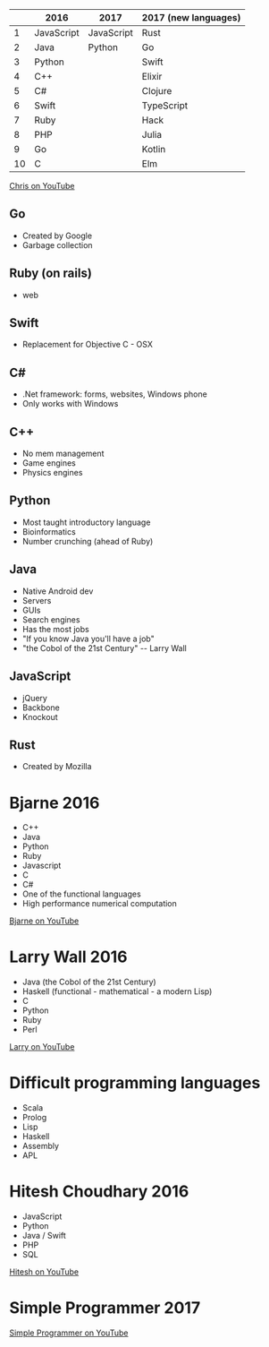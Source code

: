 |               | 2016          | 2017          | 2017 (new languages)	|
|---------------|---------------|---------------|-----------------------|
| 1             | JavaScript    | JavaScript    | Rust                  |
| 2             | Java          | Python        | Go                    |
| 3             | Python        |               | Swift                 |
| 4             | C++           |               | Elixir                |
| 5             | C#            |               | Clojure               |
| 6             | Swift         |               | TypeScript            |
| 7             | Ruby          |               | Hack                  |
| 8             | PHP           |               | Julia                 |
| 9             | Go            |               | Kotlin                |
| 10            | C             |               | Elm                   |

[Chris on YouTube](https://www.youtube.com/watch?v=Z56GLRXxh88)

## Go
- Created by Google
- Garbage collection

## Ruby (on rails)
- web

## Swift
- Replacement for Objective C - OSX

## C#
- .Net framework: forms, websites, Windows phone
- Only works with Windows

## C++
- No mem management
- Game engines
- Physics engines

## Python
- Most taught introductory language
- Bioinformatics
- Number crunching (ahead of Ruby)

## Java
- Native Android dev
- Servers
- GUIs
- Search engines
- Has the most jobs
- "If you know Java you'll have a job"
- "the Cobol of the 21st Century" -- Larry Wall

## JavaScript
- jQuery
- Backbone
- Knockout

## Rust
- Created by Mozilla

# Bjarne 2016
- C++ 
- Java 
- Python 
- Ruby
- Javascript
- C 
- C#
- One of the functional languages
- High performance numerical computation

[Bjarne on YouTube](https://www.youtube.com/watch?v=NvWTnIoQZj4)

# Larry Wall 2016
- Java (the Cobol of the 21st Century)
- Haskell (functional - mathematical - a modern Lisp)
- C
- Python
- Ruby
- Perl

[Larry on YouTube](https://www.youtube.com/watch?v=LR8fQiskYII)

# Difficult programming languages

- Scala
- Prolog
- Lisp
- Haskell
- Assembly
- APL

# Hitesh Choudhary 2016

- JavaScript
- Python
- Java / Swift
- PHP
- SQL

[Hitesh on YouTube](https://www.youtube.com/watch?v=bz1VbsukA9E)

# Simple Programmer 2017

[Simple Programmer on YouTube](https://www.youtube.com/watch?v=R4hNmWvFcxo)
